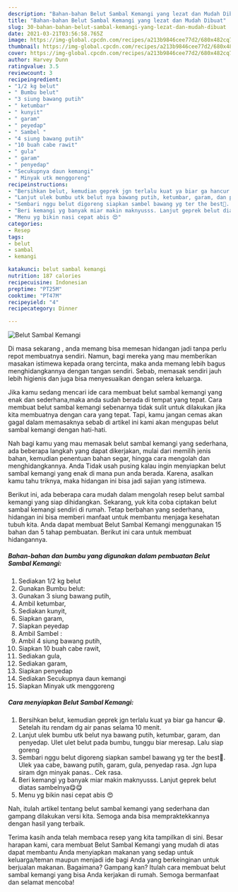 ```yaml
---
description: "Bahan-bahan Belut Sambal Kemangi yang lezat dan Mudah Dibuat"
title: "Bahan-bahan Belut Sambal Kemangi yang lezat dan Mudah Dibuat"
slug: 30-bahan-bahan-belut-sambal-kemangi-yang-lezat-dan-mudah-dibuat
date: 2021-03-21T03:56:58.765Z
image: https://img-global.cpcdn.com/recipes/a213b9846cee77d2/680x482cq70/belut-sambal-kemangi-foto-resep-utama.jpg
thumbnail: https://img-global.cpcdn.com/recipes/a213b9846cee77d2/680x482cq70/belut-sambal-kemangi-foto-resep-utama.jpg
cover: https://img-global.cpcdn.com/recipes/a213b9846cee77d2/680x482cq70/belut-sambal-kemangi-foto-resep-utama.jpg
author: Harvey Dunn
ratingvalue: 3.5
reviewcount: 3
recipeingredient:
- "1/2 kg belut"
- " Bumbu belut"
- "3 siung bawang putih"
- " ketumbar"
- " kunyit"
- " garam"
- " peyedap"
- " Sambel "
- "4 siung bawang putih"
- "10 buah cabe rawit"
- " gula"
- " garam"
- " penyedap"
- "Secukupnya daun kemangi"
- " Minyak utk menggoreng"
recipeinstructions:
- "Bersihkan belut, kemudian geprek jgn terlalu kuat ya biar ga hancur 😁. Setelah itu rendam dg air panas selama 10 menit."
- "Lanjut ulek bumbu utk belut nya bawang putih, ketumbar, garam, dan penyedap. Ulet ulet belut pada bumbu, tunggu biar meresap. Lalu siap goreng"
- "Sembari nggu belut digoreng siapkan sambel bawang yg ter the best🤭. Ulek yaa cabe, bawang putih, garam, gula, penyedap rasa. Jgn lupa siram dgn minyak panas.. Cek rasa."
- "Beri kemangi yg banyak miar makin maknyusss. Lanjut geprek belut diatas sambelnya😋😋"
- "Menu yg bikin nasi cepat abis 😍"
categories:
- Resep
tags:
- belut
- sambal
- kemangi

katakunci: belut sambal kemangi 
nutrition: 187 calories
recipecuisine: Indonesian
preptime: "PT25M"
cooktime: "PT47M"
recipeyield: "4"
recipecategory: Dinner

---
```



![Belut Sambal Kemangi](https://img-global.cpcdn.com/recipes/a213b9846cee77d2/680x482cq70/belut-sambal-kemangi-foto-resep-utama.jpg)

Di masa  sekarang , anda memang bisa memesan hidangan jadi tanpa perlu repot membuatnya sendiri. Namun, bagi mereka yang mau memberikan masakan istimewa kepada orang tercinta, maka anda memang lebih bagus menghidangkannya dengan tangan sendiri. Sebab, memasak sendiri jauh lebih higienis dan juga bisa menyesuaikan dengan selera keluarga.

Jika kamu sedang mencari ide cara membuat belut sambal kemangi yang enak dan sederhana,maka anda sudah berada di tempat yang tepat. Cara membuat belut sambal kemangi  sebenarnya tidak sulit untuk dilakukan jika kita membuatnya dengan cara yang tepat. Tapi, kamu jangan cemas akan gagal dalam memasaknya 
sebab di artikel ini kami akan mengupas belut sambal kemangi dengan hati-hati.  



Nah bagi kamu yang mau memasak belut sambal kemangi yang sederhana, ada beberapa langkah yang dapat dikerjakan, mulai dari memilih jenis bahan, kemudian penentuan bahan segar, hingga cara mengolah dan menghidangkannya. Anda Tidak usah pusing kalau ingin menyiapkan belut sambal kemangi yang enak di mana pun anda berada. Karena, asalkan kamu  tahu triknya, maka hidangan ini bisa jadi sajian yang istimewa.

Berikut ini, ada beberapa cara mudah dalam mengolah resep belut sambal kemangi yang siap dihidangkan. Sekarang, yuk kita coba ciptakan belut sambal kemangi sendiri di rumah. Tetap berbahan yang sederhana, hidangan ini bisa memberi manfaat untuk membantu menjaga kesehatan tubuh kita. Anda dapat membuat Belut Sambal Kemangi menggunakan 15 bahan dan 5 tahap pembuatan. Berikut ini cara untuk membuat hidangannya.

<!--inarticleads1-->

##### Bahan-bahan dan bumbu yang digunakan dalam pembuatan Belut Sambal Kemangi:

1. Sediakan 1/2 kg belut
1. Gunakan  Bumbu belut:
1. Gunakan 3 siung bawang putih,
1. Ambil  ketumbar,
1. Sediakan  kunyit,
1. Siapkan  garam,
1. Siapkan  peyedap
1. Ambil  Sambel :
1. Ambil 4 siung bawang putih,
1. Siapkan 10 buah cabe rawit,
1. Sediakan  gula,
1. Sediakan  garam,
1. Siapkan  penyedap
1. Sediakan Secukupnya daun kemangi
1. Siapkan  Minyak utk menggoreng




<!--inarticleads2-->

##### Cara menyiapkan Belut Sambal Kemangi:

1. Bersihkan belut, kemudian geprek jgn terlalu kuat ya biar ga hancur 😁. Setelah itu rendam dg air panas selama 10 menit.
1. Lanjut ulek bumbu utk belut nya bawang putih, ketumbar, garam, dan penyedap. Ulet ulet belut pada bumbu, tunggu biar meresap. Lalu siap goreng
1. Sembari nggu belut digoreng siapkan sambel bawang yg ter the best🤭. Ulek yaa cabe, bawang putih, garam, gula, penyedap rasa. Jgn lupa siram dgn minyak panas.. Cek rasa.
1. Beri kemangi yg banyak miar makin maknyusss. Lanjut geprek belut diatas sambelnya😋😋
1. Menu yg bikin nasi cepat abis 😍




Nah, itulah artikel tentang  belut sambal kemangi  yang sederhana dan gampang dilakukan versi kita. Semoga anda bisa mempraktekkannya dengan hasil yang terbaik. 

Terima kasih anda telah membaca resep yang kita tampilkan di sini. Besar harapan kami, cara membuat  Belut Sambal Kemangi yang mudah di atas dapat membantu Anda menyiapkan makanan yang sedap untuk keluarga/teman maupun menjadi ide bagi Anda yang berkeinginan untuk berjualan makanan. Bagaimana? Gampang kan? Itulah cara membuat belut sambal kemangi yang bisa Anda kerjakan di rumah. Semoga bermanfaat dan selamat mencoba!

